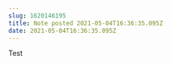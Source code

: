 ```yaml
---
slug: 1620146195
title: Note posted 2021-05-04T16:36:35.095Z
date: 2021-05-04T16:36:35.095Z
---
```

Test
